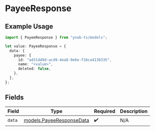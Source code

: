# PayeeResponse

## Example Usage

```typescript
import { PayeeResponse } from "ynab-ts/models";

let value: PayeeResponse = {
  data: {
    payee: {
      id: "ad31d49d-acd9-4ea8-9e6e-f16ca4138335",
      name: "<value>",
      deleted: false,
    },
  },
};
```

## Fields

| Field                                                      | Type                                                       | Required                                                   | Description                                                |
| ---------------------------------------------------------- | ---------------------------------------------------------- | ---------------------------------------------------------- | ---------------------------------------------------------- |
| `data`                                                     | [models.PayeeResponseData](../models/payeeresponsedata.md) | :heavy_check_mark:                                         | N/A                                                        |
